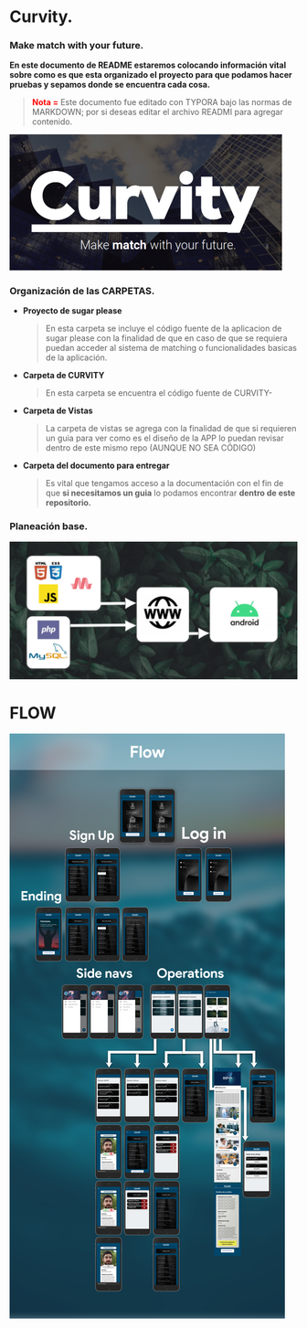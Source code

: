 # Curvity.

### Make match with your future.

**En este documento de README estaremos colocando información vital sobre como es que esta organizado el proyecto para que podamos hacer pruebas y sepamos donde se encuentra cada cosa.**

> <span style="color:red">**Nota =**</span> Este documento fue editado con TYPORA bajo las normas de MARKDOWN; por si deseas editar el archivo READMI para agregar contenido.

<img src="Vistas_app\logo\logo.PNG" alt="LOGO DE CURVITY" style="zoom:50%;" />

### Organización de las CARPETAS.

- **Proyecto de sugar please**

  > En esta carpeta se incluye el código fuente de la aplicacion de sugar please con la finalidad de que en caso de que se requiera puedan acceder al sistema de matching o funcionalidades basicas de la aplicación.

- **Carpeta de CURVITY**

  > En esta carpeta se encuentra el código fuente de CURVITY-

- **Carpeta de Vistas**

  > La carpeta de vistas se agrega con la finalidad de que si requieren un guia para ver como es el diseño de la APP lo puedan revisar dentro de este mismo repo (AUNQUE NO SEA CÓDIGO)

- **Carpeta del documento para entregar**

  > Es vital que tengamos acceso a la documentación con el fin de que **si necesitamos un guia** lo podamos encontrar **dentro de este repositorio.**

### Planeación base.

<img src="Vistas_app\logo\plan.png" alt="plan" />

<h1>FLOW</h1>

<img src="Vistas_app\expoAvances\flow.jpg" alt="plan" />

